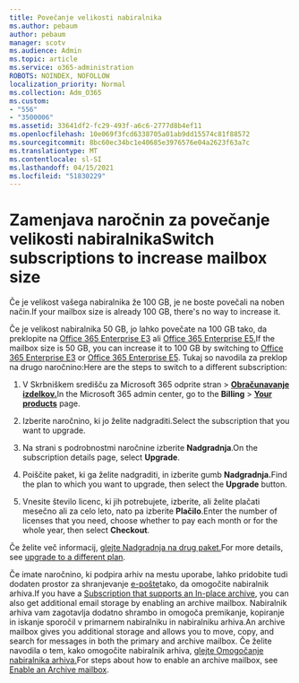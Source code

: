 ```yaml
---
title: Povečanje velikosti nabiralnika
ms.author: pebaum
author: pebaum
manager: scotv
ms.audience: Admin
ms.topic: article
ms.service: o365-administration
ROBOTS: NOINDEX, NOFOLLOW
localization_priority: Normal
ms.collection: Adm_O365
ms.custom:
- "556"
- "3500006"
ms.assetid: 33641df2-fc29-493f-a6c6-2777d8b4ef11
ms.openlocfilehash: 10e069f3fcd6338705a01ab9dd15574c81f88572
ms.sourcegitcommit: 8bc60ec34bc1e40685e3976576e04a2623f63a7c
ms.translationtype: MT
ms.contentlocale: sl-SI
ms.lasthandoff: 04/15/2021
ms.locfileid: "51830229"
---
```

# <a name="switch-subscriptions-to-increase-mailbox-size"></a><span data-ttu-id="4dda3-102">Zamenjava naročnin za povečanje velikosti nabiralnika</span><span class="sxs-lookup"><span data-stu-id="4dda3-102">Switch subscriptions to increase mailbox size</span></span>

<span data-ttu-id="4dda3-103">Če je velikost vašega nabiralnika že 100 GB, je ne boste povečali na noben način.</span><span class="sxs-lookup"><span data-stu-id="4dda3-103">If your mailbox size is already 100 GB, there's no way to increase it.</span></span>
  
<span data-ttu-id="4dda3-104">Če je velikost nabiralnika 50 GB, jo lahko povečate na 100 GB tako, da preklopite na [Office 365 Enterprise E3](https://products.office.com/business/office-365-enterprise-e3-business-software) ali [Office 365 Enterprise E5.](https://products.office.com/business/office-365-enterprise-e5-business-software)</span><span class="sxs-lookup"><span data-stu-id="4dda3-104">If the mailbox size is 50 GB, you can increase it to 100 GB by switching to [Office 365 Enterprise E3](https://products.office.com/business/office-365-enterprise-e3-business-software) or [Office 365 Enterprise E5](https://products.office.com/business/office-365-enterprise-e5-business-software).</span></span> <span data-ttu-id="4dda3-105">Tukaj so navodila za preklop na drugo naročnino:</span><span class="sxs-lookup"><span data-stu-id="4dda3-105">Here are the steps to switch to a different subscription:</span></span>
  
1. <span data-ttu-id="4dda3-106">V Skrbniškem središču za Microsoft 365 odprite stran  \> **[Obračunavanje izdelkov.](https://go.microsoft.com/fwlink/p/?linkid=842054)**</span><span class="sxs-lookup"><span data-stu-id="4dda3-106">In the Microsoft 365 admin center, go to the **Billing** \> **[Your products](https://go.microsoft.com/fwlink/p/?linkid=842054)** page.</span></span>

2. <span data-ttu-id="4dda3-107">Izberite naročnino, ki jo želite nadgraditi.</span><span class="sxs-lookup"><span data-stu-id="4dda3-107">Select the subscription that you want to upgrade.</span></span>

3. <span data-ttu-id="4dda3-108">Na strani s podrobnostmi naročnine izberite **Nadgradnja**.</span><span class="sxs-lookup"><span data-stu-id="4dda3-108">On the subscription details page, select **Upgrade**.</span></span>

4. <span data-ttu-id="4dda3-109">Poiščite paket, ki ga želite nadgraditi, in izberite gumb **Nadgradnja.**</span><span class="sxs-lookup"><span data-stu-id="4dda3-109">Find the plan to which you want to upgrade, then select the **Upgrade** button.</span></span>

5. <span data-ttu-id="4dda3-110">Vnesite število licenc, ki jih potrebujete, izberite, ali želite plačati mesečno ali za celo leto, nato pa izberite **Plačilo**.</span><span class="sxs-lookup"><span data-stu-id="4dda3-110">Enter the number of licenses that you need, choose whether to pay each month or for the whole year, then select **Checkout**.</span></span>

<span data-ttu-id="4dda3-111">Če želite več informacij, [glejte Nadgradnja na drug paket.](https://docs.microsoft.com/microsoft-365/commerce/subscriptions/upgrade-to-different-plan)</span><span class="sxs-lookup"><span data-stu-id="4dda3-111">For more details, see [upgrade to a different plan](https://docs.microsoft.com/microsoft-365/commerce/subscriptions/upgrade-to-different-plan).</span></span>

<span data-ttu-id="4dda3-112">Če imate naročnino, ki podpira arhiv na mestu uporabe, lahko pridobite tudi dodaten prostor za shranjevanje [e-pošte](https://docs.microsoft.com/office365/servicedescriptions/exchange-online-archiving-service-description/exchange-online-archiving-service-description)tako, da omogočite nabiralnik arhiva.</span><span class="sxs-lookup"><span data-stu-id="4dda3-112">If you have a [Subscription that supports an In-place archive](https://docs.microsoft.com/office365/servicedescriptions/exchange-online-archiving-service-description/exchange-online-archiving-service-description), you can also get additional email storage by enabling an archive mailbox.</span></span> <span data-ttu-id="4dda3-113">Nabiralnik arhiva vam zagotavlja dodatno shrambo in omogoča premikanje, kopiranje in iskanje sporočil v primarnem nabiralniku in nabiralniku arhiva.</span><span class="sxs-lookup"><span data-stu-id="4dda3-113">An archive mailbox gives you additional storage and allows you to move, copy, and search for messages in both the primary and archive mailbox.</span></span> <span data-ttu-id="4dda3-114">Če želite navodila o tem, kako omogočite nabiralnik arhiva, [glejte Omogočanje nabiralnika arhiva.](https://docs.microsoft.com/microsoft-365/compliance/enable-archive-mailboxes)</span><span class="sxs-lookup"><span data-stu-id="4dda3-114">For steps about how to enable an archive mailbox, see [Enable an Archive mailbox](https://docs.microsoft.com/microsoft-365/compliance/enable-archive-mailboxes).</span></span>